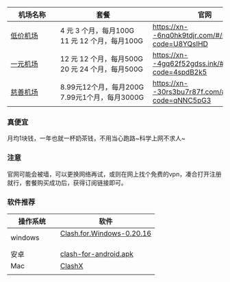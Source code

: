 
| 机场名称<div style="width:100px"></div>                           | 套餐<div style="width:200px"></div>          | 官网                                                    |
| ------------------------------------------------------------- | ------------------------------------------ | ----------------------------------------------------- |
| [低价机场](https://xn--6nq0hk9tdjr.com/#/register?code=U8YQsIHD)  | 4  元 3  个月，每月100G<br>11 元 12 个月，每月100G<br> | https://xn--6nq0hk9tdjr.com/#/register?code=U8YQsIHD  |
| [一元机场](https://xn--4gq62f52gdss.ink/#/register?code=4spdB2k5) | 12 元 12 个月，每月500G<br>20 元 24 个月，每月500G     | https://xn--4gq62f52gdss.ink/#/register?code=4spdB2k5 |
| [慈善机场](https://xn--30rs3bu7r87f.com/#/register?code=qNNC5pG3) | 8.99元12个月，每月200G<br>7.99元1个月，每月3000G       | https://xn--30rs3bu7r87f.com/#/register?code=qNNC5pG3 |

### 真便宜
月均1块钱，一年也就一杯奶茶钱，不用当心跑路~科学上网不求人~

### 注意
官网可能会被墙，可以更换网络再试，或则在网上找个免费的vpn，凑合打开注册就行，套餐购买成功后，获得订阅链接即可。

### 软件推荐
| 操作系统<div style="width:100px"></div> | 软件                                                                                           |
| ----------------------------------- | ------------------------------------------------------------------------------------------------------------------------------ |
| windows                             | [Clash.for.Windows-0.20.16](https://registry.npmmirror.com/cfw-win64/0.0.11/files/Clash.for.Windows-0.20.16-ikuuu.zip)<br><br> |
| 安卓                                  | [clash-for-android.apk](https://registry.npmmirror.com/cfa-iku/0.0.2/files/clash-for-android.apk)                              |
| Mac                                 | [ClashX](https://sns-video-bd.xhscdn.com/note/52f743a641a6e4e08fa60e0466c7c444684fd1b5?attname=ClashX.dmg)                     |
|                                     |                                                                                                                                |
